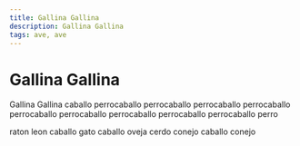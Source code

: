 ```yaml
---
title: Gallina Gallina
description: Gallina Gallina
tags: ave, ave
---
```


# Gallina Gallina

Gallina Gallina caballo perrocaballo perrocaballo perrocaballo perrocaballo perrocaballo perrocaballo perrocaballo perrocaballo perrocaballo perro

raton leon caballo gato caballo oveja cerdo conejo caballo conejo